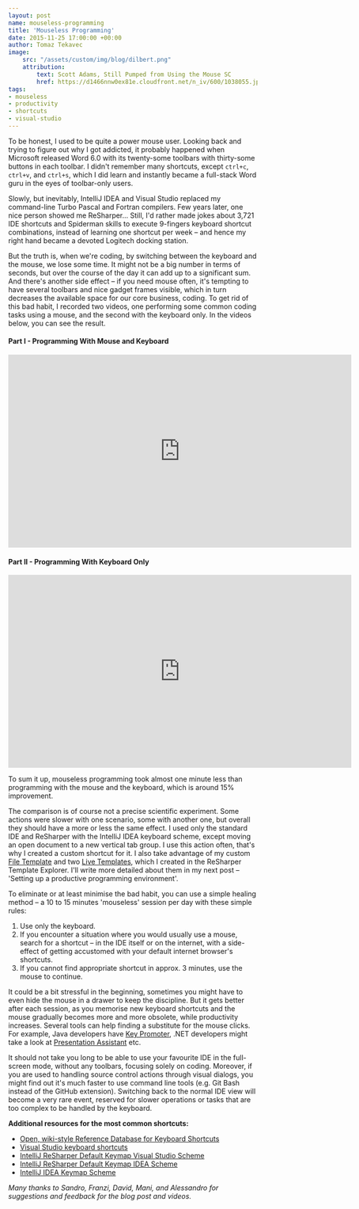 ```yaml
---
layout: post
name: mouseless-programming
title: 'Mouseless Programming'
date: 2015-11-25 17:00:00 +00:00
author: Tomaz Tekavec
image:
    src: "/assets/custom/img/blog/dilbert.png"
    attribution:
        text: Scott Adams, Still Pumped from Using the Mouse SC 
        href: https://d1466nnw0ex81e.cloudfront.net/n_iv/600/1038055.jpg
tags:
- mouseless
- productivity
- shortcuts
- visual-studio
---
```


To be honest, I used to be quite a power mouse user. Looking back and trying to figure out why I got addicted, it probably happened when Microsoft released Word 6.0 with its twenty-some toolbars with thirty-some buttons in each toolbar. I didn't remember many shortcuts, except ```ctrl+c```, ```ctrl+v```, and ```ctrl+s```, which I did learn and instantly became a full-stack Word guru in the eyes of toolbar-only users.

Slowly, but inevitably, IntelliJ IDEA and Visual Studio replaced my command-line Turbo Pascal and Fortran compilers. Few years later, one nice person showed me ReSharper... Still, I'd rather made jokes about 3,721 IDE shortcuts and Spiderman skills to execute 9-fingers keyboard shortcut combinations, instead of learning one shortcut per week – and hence my right hand became a devoted Logitech docking station.

But the truth is, when we're coding, by switching between the keyboard and the mouse, we lose some time. It might not be a big number in terms of seconds, but over the course of the day it can add up to a significant sum. And there's another side effect – if you need mouse often, it's tempting to have several toolbars and nice gadget frames visible, which in turn decreases the available space for our core business, coding. 
To get rid of this bad habit, I recorded two videos, one performing some common coding tasks using a mouse, and the second with the keyboard only. In the videos below, you can see the result.

#### Part I - Programming With Mouse and Keyboard

<iframe width="694" height="390" src="https://www.youtube-nocookie.com/embed/g6kfdlUZARs" frameborder="0" allowfullscreen></iframe>

#### Part II - Programming With Keyboard Only

<iframe width="694" height="390" src="https://www.youtube-nocookie.com/embed/Rcf6cwP_J8M" frameborder="0" allowfullscreen></iframe>


To sum it up, mouseless programming took almost one minute less than programming with the mouse and the keyboard, which is around 15% improvement.  

The comparison is of course not a precise scientific experiment. Some actions were slower with one scenario, some with another one, but overall they should have a more or less the same effect. I used only the standard IDE and ReSharper with the IntelliJ IDEA keyboard scheme, except moving an open document to a new vertical tab group. I use this action often, that's why I created a custom shortcut for it. I also take advantage of my custom [File Template](https://www.jetbrains.com/resharper/help/Templates__Applying_Templates__Creating_Files_from_Templates.html) and two [Live Templates](https://www.jetbrains.com/ruby/help/creating-and-editing-live-templates.html), which I created in the ReSharper Template Explorer.  I'll write more detailed about them in my next post – 'Setting up a productive programming environment'.

To eliminate or at least minimise the bad habit, you can use a simple healing method – a 10 to 15 minutes 'mouseless' session per day with these simple rules:

1. Use only the keyboard.
2. If you encounter a situation where you would usually use a mouse, search for a shortcut – in the IDE itself or on the internet, with a side-effect of getting accustomed with your default internet browser's shortcuts.
3. If you cannot find appropriate shortcut in approx. 3 minutes, use the mouse to continue.

It could be a bit stressful in the beginning, sometimes you might have to even hide the mouse in a drawer to keep the discipline. But it gets better after each session, as you memorise new keyboard shortcuts and the mouse gradually becomes more and more obsolete, while productivity increases. Several tools can help finding a substitute for the mouse clicks. For example, Java developers have [Key Promoter](https://plugins.jetbrains.com/plugin/4455?pr=idea), .NET developers might take a look at [Presentation Assistant](https://github.com/JetBrains/resharper-presentation-assistant) etc.

It should not take you long to be able to use your favourite IDE in the full-screen mode, without any toolbars, focusing solely on coding. Moreover, if you are used to handling source control actions through visual dialogs, you might find out it's much faster to use command line tools (e.g. Git Bash instead of the GitHub extension). Switching back to the normal IDE view will become a very rare event, reserved for slower operations or tasks that are too complex to be handled by the keyboard.

**Additional resources for the most common shortcuts:**

- [Open, wiki-style Reference Database for Keyboard Shortcuts](http://www.shortcutworld.com)
- [Visual Studio keyboard shortcuts](http://visualstudioshortcuts.com)
- [IntelliJ ReSharper Default Keymap Visual Studio Scheme](https://www.jetbrains.com/resharper/docs/ReSharper_DefaultKeymap_VSscheme.pdf)
- [IntelliJ ReSharper Default Keymap IDEA Scheme](https://www.jetbrains.com/resharper/docs/ReSharper_DefaultKeymap_IDEAscheme.pdf)
- [IntelliJ IDEA Keymap Scheme](https://www.jetbrains.com/idea/docs/IntelliJIDEA_ReferenceCard.pdf)


*Many thanks to Sandro, Franzi, David, Mani, and Alessandro for suggestions and feedback for the blog post and videos.*
